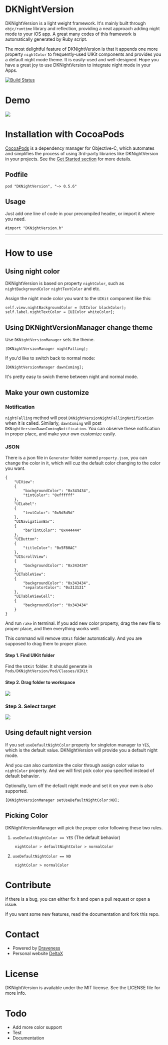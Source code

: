 # DKNightVersion

DKNightVersion is a light weight framework. It's mainly built through `objc/runtime` library and reflection, providing a neat approach  adding night mode to your iOS app. A great many codes of this framework is automatically generated by Ruby script.

The most delightful feature of DKNightVersion is that it appends one more property `nightColor` to frequently-used UIKit components and provides you a default night mode theme. It is easily-used and well-designed. Hope you have a great joy to use DKNightVersion to integrate night mode in your Apps.

[![Build Status](https://travis-ci.org/Draveness/DKNightVersion.png)](https://travis-ci.org/Draveness/DKNightVersion)

# Demo

![](./images/DKNightVersion.gif)

# Installation with CocoaPods

[CocoaPods](https://cocoapods.org/) is a dependency manager for Objective-C, which automates and simplifies the process of using 3rd-party libraries like DKNightVersion in your projects. See the [Get Started section](https://cocoapods.org/#get_started) for more details.

## Podfile

```
pod "DKNightVersion", "~> 0.5.6"
```

## Usage

Just add one line of code in your precompiled header, or import it where you need.

```
#import "DKNightVersion.h"
```

----

# How to use

## Using night color

DKNightVersion is based on property `nightColor`, such as `nightBackgroundColor` `nightTextColor` and etc.

Assign the night mode color you want to the `UIKit` component like this:

```
self.view.nightBackgroundColor = [UIColor blackColor];
self.label.nightTextColor = [UIColor whiteColor];
```

## Using DKNightVersionManager change theme

Use `DKNightVersionManager` sets the theme.

```
[DKNightVersionManager nightFalling];
```

If you'd like to switch back to normal mode:

```
[DKNightVersionManager dawnComing];
```

It's pretty easy to swich theme between night and normal mode.

## Make your own customize

### Notification

`nightFalling` method will post `DKNightVersionNightFallingNotification` when it is called. Similarly, `dawnComing` will post `DKNightVersionDawnComingNotification`. You can observe these notification in proper place, and make your own customize easily.

### JSON

There is a json file in `Generator` folder named `property.json`, you can change the color in it, which will cuz the default color changing to the color you want.

```
{
    "UIView": 
    { 
        "backgroundColor": "0x343434",
        "tintColor": "0xffffff"
    },
    "UILabel":
    {
        "textColor": "0x5d5d5d"
    },
    "UINavigationBar":
    {
        "barTintColor": "0x444444"
    },
    "UIButton":
    {
        "titleColor": "0x5F80AC"
    },
    "UIScrollView":
    {
        "backgroundColor": "0x343434"
    },
    "UITableView":
    {
        "backgroundColor": "0x343434",
        "separatorColor": "0x313131"
    },
    "UITableViewCell":
    {
        "backgroundColor": "0x343434" 
    } 
}
```

And run `rake` in terminal. If you add new color property, drag the new file to proper place, and then everything works well.

This command will remove `UIKit` folder automatically. And you are supposed to drag them to proper place.

#### Step 1. Find UIKit folder

Find the `UIKit` folder. It should generate in `Pods/DKNightVersion/Pod/Classes/UIKit`

#### Step 2. Drag folder to workspace

![](./images/add_file.png)

### Step 3. Select target

![](./images/target.png)

## Using default night version

If you set `useDefaultNightColor` property for singleton manager to `YES`, which is the default value. DKNightVersion will provide you a default night mode. 

And you can also customize the color through assign color value to `nightColor` property. And we will first pick color you specified instead of default behavior.

Optionally, turn off the default night mode and set it on your own is also supported.

```
[DKNightVersionManager setUseDefaultNightColor:NO];
```

## Picking Color

DKNightVersionManager will pick the proper color following these two rules.

1. `useDefaultNightColor == YES` (The default behavior)

		nightColor > defaultNightColor > normalColor

2. `useDefaultNightColor == NO`

		nightColor > normalColor

# Contribute

if there is a bug, you can either fix it and open a pull request or open a issue.

If you want some new features, read the documentation and fork this repo.

# Contact

- Powered by [Draveness](http://github.com/draveness)
- Personal website [DeltaX](http://deltax.me)

# License

DKNightVersion is available under the MIT license. See the LICENSE file for more info.

# Todo

- Add more color support
- Test
- Documentation
